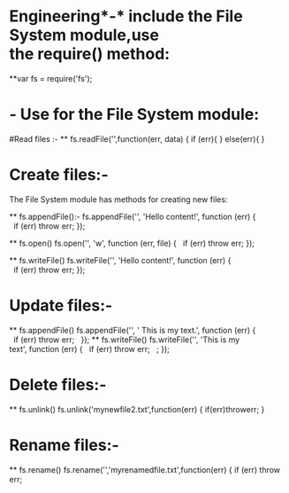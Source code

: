 # Engineering*-*  include the File System module,use the require() method:
**var fs = require('fs');

# *-* Use for the File System module:
#Read files :-
** fs.readFile('',function(err, data) {
if (err){
}
else(err){
}

# Create files:-
The File System module has methods for creating new files:

** fs.appendFile():-
fs.appendFile('', 'Hello content!', function (err) {
  if (err) throw err;
});


** fs.open()
fs.open('', 'w', function (err, file) {
  if (err) throw err;
});


** fs.writeFile()
fs.writeFile('', 'Hello content!', function (err) {
  if (err) throw err;
});


# Update files:-

** fs.appendFile()
fs.appendFile('', ' This is my text.', function (err) {
  if (err) throw err;
 
});
** fs.writeFile()
fs.writeFile('', 'This is my text', function (err) {
  if (err) throw err;
  ;
});


# Delete files:-
** fs.unlink()
fs.unlink('mynewfile2.txt',function(err) {
if(err)throwerr;
}


# Rename files:-
** fs.rename()
fs.rename('','myrenamedfile.txt',function(err) {
  if (err) throw err;



















